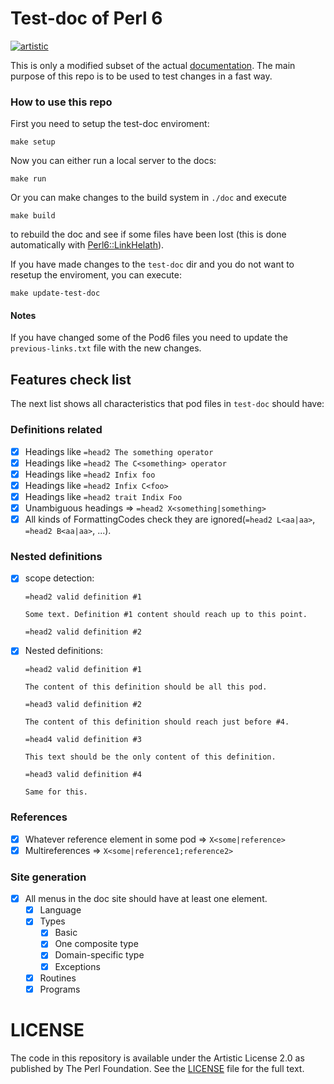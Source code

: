 # Test-doc of Perl 6

[![artistic](https://img.shields.io/badge/license-Artistic%202.0-blue.svg?style=flat)](https://opensource.org/licenses/Artistic-2.0)

This is only a modified subset of the actual [documentation](https://github.com/perl6/doc).
The main purpose of this repo is to be used to test changes in a fast way.

### How to use this repo

First you need to setup the test-doc enviroment:

```
make setup
```

Now you can either run a local server to the docs:

```
make run
```

Or you can make changes to the build system in `./doc` and execute

```
make build
```

to rebuild the doc and see if some files have been lost (this is done automatically
with [Perl6::LinkHelath](https://github.com/antoniogamiz/Perl6-LinkHealth)).

If you have made changes to the `test-doc` dir and you do not want to resetup the enviroment, you can execute:

```
make update-test-doc
```

#### Notes

If you have changed some of the Pod6 files you need to update the `previous-links.txt` file
with the new changes.

## Features check list

The next list shows all characteristics that pod files in `test-doc` should have:

### Definitions related

- [x] Headings like `=head2 The something operator`
- [x] Headings like `=head2 The C<something> operator`
- [x] Headings like `=head2 Infix foo`
- [x] Headings like `=head2 Infix C<foo>`
- [x] Headings like `=head2 trait Indix Foo`
- [x] Unambiguous headings => `=head2 X<something|something>`
- [x] All kinds of FormattingCodes check they are ignored(`=head2 L<aa|aa>`, `=head2 B<aa|aa>`, ...).

### Nested definitions

- [x] scope detection:

  ```
  =head2 valid definition #1

  Some text. Definition #1 content should reach up to this point.

  =head2 valid definition #2
  ```

- [x] Nested definitions:

  ```
  =head2 valid definition #1

  The content of this definition should be all this pod.

  =head3 valid definition #2

  The content of this definition should reach just before #4.

  =head4 valid definition #3

  This text should be the only content of this definition.

  =head3 valid definition #4

  Same for this.

  ```

### References

- [x] Whatever reference element in some pod => `X<some|reference>`
- [x] Multireferences => `X<some|reference1;reference2>`

### Site generation

- [x] All menus in the doc site should have at least one element.
  - [x] Language
  - [x] Types
    - [x] Basic
    - [x] One composite type
    - [x] Domain-specific type
    - [x] Exceptions
  - [x] Routines
  - [x] Programs

# LICENSE

The code in this repository is available under the Artistic License 2.0
as published by The Perl Foundation. See the [LICENSE](LICENSE) file for the full
text.

```

```

